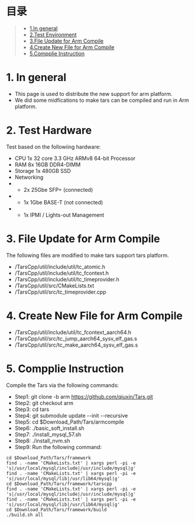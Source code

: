 # 目录
> * [1.In general](#main-chapter-1)
> * [2.Test Environment](#main-chapter-2)
> * [3.File Update for Arm Compile](#main-chapter-3)
> * [4.Create New File for Arm Compile](#main-chapter-4)
> * [5.Compplie Instruction](#main-chapter-4)

# 1. <a id="main-chapter-1"></a>In general
-  This page is used to distribute the new support for arm platform.
-  We did some midfications to make tars can be compiled and run in Arm platform.

# 2. <a id="main-chapter-2"></a>Test Hardware
Test based on the followiing hardware:
-  CPU	1x 32 core 3.3 GHz  ARMv8 64-bit Processor
-  RAM	8x 16GB DDR4-DIMM
-  Storage	1x 480GB SSD
-  Networking 
-  -  2x 25Gbe SFP+ (connected)
-  -  1x 1Gbe BASE-T (not connected)
-  -  1x IPMI / Lights-out Management


# 3. <a id="main-chapter-2"></a>File Update for Arm Compile
The following files are modified to make tars support tars platform.
-  /TarsCpp/util/include/util/tc_atomic.h
-  /TarsCpp/util/include/util/tc_fcontext.h
-  /TarsCpp/util/include/util/tc_timeprovider.h
-  /TarsCpp/util/src/CMakeLists.txt
-  /TarsCpp/util/src/tc_timeprovider.cpp

# 4. <a id="main-chapter-2"></a>Create New File for Arm Compile
-  /TarsCpp/util/include/util/tc_fcontext_aarch64.h
-  /TarsCpp/util/src/tc_jump_aarch64_sysv_elf_gas.s
-  /TarsCpp/util/src/tc_make_aarch64_sysv_elf_gas.s

# 5. <a id="main-chapter-2"></a> Compplie Instruction
Compile the Tars via the following commands:
-  Step1: git clone -b arm https://github.com/qiuxin/Tars.git
-  Step2: git checkout arm
-  Step3: cd tars
-  Step4: git submodule update --init --recursive
-  Step5: cd $Download_Path/Tars/armcompile
-  Step6: ./basic_soft_install.sh
-  Step7: ./install_mysql_57.sh
-  Step8: ./install_nvm.sh
-  Step9: Run the following command:
```
cd $Download_Path/Tars/framework
find . -name 'CMakeLists.txt' | xargs perl -pi -e 's|/usr/local/mysql/include|/usr/include/mysql|g'
find . -name 'CMakeLists.txt' | xargs perl -pi -e 's|/usr/local/mysql/lib|/usr/lib64/mysql|g'
cd $Download_Path/Tars/framework/tarscpp
find . -name 'CMakeLists.txt' | xargs perl -pi -e 's|/usr/local/mysql/include|/usr/include/mysql|g'
find . -name 'CMakeLists.txt' | xargs perl -pi -e 's|/usr/local/mysql/lib|/usr/lib64/mysql|g'
cd $Download_Path/Tars/framework/build
./build.sh all
```

